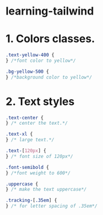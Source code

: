 # learning-tailwind

# 1. Colors classes.

```css
.text-yellow-400 {
} /*font color to yellow*/

.bg-yellow-500 {
} /*background color to yellow*/
```

# 2. Text styles

```css
.text-center {
} /* center the text.*/

.text-xl {
} /* large text.*/

.text-[120px] {
} /* font size of 120px*/

.font-semibold {
} /*font weight to 600*/

.uppercase {
} /* make the text uppercase*/

.tracking-[.35em] {
} /* for letter spacing of .35em*/
```
